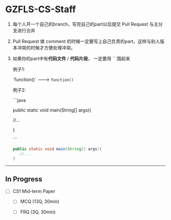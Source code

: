 # GZFLS-CS-Staff

1. 每个人开一个自己的branch，写完自己的part以后提交 Pull Request 与主分支进行合并

2. Pull Request 做 comment 的时候一定要写上自己负责的part，这样与别人版本冲突的时候才方便处理冲突。

3. 如果你的part中有**代码文件** / **代码片段**， 一定要用 \`\` 围起来
    
    例子1:
    
    \`function()\` ---> `function()`
    
    例子2: 
    
    \`\`\`java
    
    public static void main(String[] args){
    
      //...
      
    }
    
    \`\`\`
            
     ```java
     public static void main(String[] args){
        //...
     }
     ```

---

## In Progress

- [ ] CS1 Mid-term Paper
  - [ ] MCQ (13Q, 30min)
  - [ ] FRQ (3Q, 30min)

